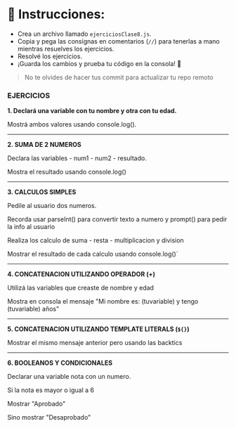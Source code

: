 # 🔧 **Instrucciones:**  
- Crea un archivo llamado `ejerciciosClase8.js`.  
- Copia y pega las consignas en comentarios (`//`) para tenerlas a mano mientras resuelves los ejercicios. 
- Resolvé los ejercicios.
- ¡Guarda los cambios y prueba tu código en la consola! 🚀

> No te olvides de hacer tus commit para actualizar tu repo remoto


### EJERCICIOS

**1. Declará una variable con tu nombre y otra con tu edad.**

Mostrá ambos valores usando console.log().

---

**2. SUMA DE 2 NUMEROS**

Declara las variables - num1 - num2 - resultado.

Mostra el resultado usando console.log()

---

**3. CALCULOS SIMPLES**

Pedile al usuario dos numeros.

Recorda usar parseInt() para convertir texto a numero y prompt() para pedir la info al usuario


Realiza los calculo de suma - resta - multiplicacion y division

Mostrar el resultado de cada calculo usando console.log()´

---

**4. CONCATENACION UTILIZANDO OPERADOR (+)**

Utilizá las variables que creaste de nombre y edad

Mostra en consola el mensaje "Mi nombre es: (tuvariable) y tengo (tuvariable) años"

---

**5. CONCATENACION UTILIZANDO TEMPLATE LITERALS (`${}`)**

Mostrar el mismo mensaje anterior pero usando las backtics

---

**6. BOOLEANOS Y CONDICIONALES**

Declarar una variable nota con un numero.

Si la nota es mayor o igual a 6

Mostrar "Aprobado"

Sino mostrar "Desaprobado"



